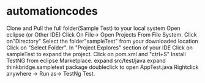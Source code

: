# automationcodes
Clone and Pull the full folder(Sample Test) to your local system
Open eclipse (or Other IDE)
Click On File-> Open Projects From File System.
Click on"Directory"
Select the folder"sampleTest" from your downloaded location
Click on "Select Folder".
In "Project Explores" section of your IDE Click on sampleTest to expand the project.
Click on pom.xml and "ctrl+S"
Install TestNG from eclipse Marketplace.
expand src/test/java
expand thinkbridge.sampletest package
doubleclick to open AppTest.java
Rightclick anywhere -> Run as-> TestNg Test.
